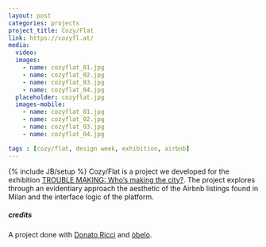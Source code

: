 ```yaml
---
layout: post
categories: projects
project_title: Cozy/Flat
link: https://cozyfl.at/
media:
  video:
  images:
    - name: cozyflat_01.jpg
    - name: cozyflat_02.jpg
    - name: cozyflat_03.jpg
    - name: cozyflat_04.jpg
  placeholder: cozyflat.jpg
  images-mobile:
    - name: cozyflat_01.jpg
    - name: cozyflat_02.jpg
    - name: cozyflat_03.jpg
    - name: cozyflat_04.jpg

tags : [cozy/flat, design week, exhibition, airbnb]
---
```

{% include JB/setup %}
Cozy/Flat is a project we developed for the exhibition [TROUBLE MAKING: Who’s making the city?](http://base.milano.it/troublemaking/). The project explores through an evidentiary approach the aesthetic of the Airbnb listings found in Milan and the interface logic of the platform. 


##### credits
A project done with [Donato Ricci](https://docs.google.com/document/d/119s9Ru_EGx2Zb9jIcnapJ-a9bcSq9mIm7lKqcZijrhY/edit#) and [òbelo](https://obelo.it/).
